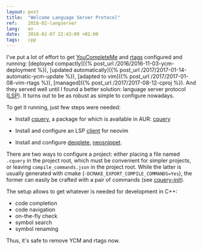 ```yaml
---
layout: post
title:  "Welcome Language Server Protocol"
ref:    2018-02-langserver
lang:   en
date:   2018-02-07 22:43:09 +02:00
tags:   cpp
---
```


I've put a lot of effort to get
[YouCompleteMe](https://github.com/Valloric/YouCompleteMe) and
[rtags](https://github.com/Andersbakken/rtags) configured and running:
[deployed compactly]({% post_url /2016/2016-11-03-ycm-deployment %}), [updated
automatically]({% post_url /2017/2017-01-14-automatic-ycm-update %}), [adapted
to vim]({% post_url /2017/2017-01-08-vim-rtags %}), [managed]({% post_url
/2017/2017-08-12-cproj %}). And they served well until I found a better solution:
language server protocol ([LSP](https://langserver.org)). It turns out to be as
robust as simple to configure nowadays.

To get it running, just few steps were needed:

* Install [cquery](https://github.com/cquery-project/cquery), a package for
which is available in AUR: [cquery](https://aur.archlinux.org/packages/cquery/)

* Install and configure an LSP
[client](https://github.com/autozimu/LanguageClient-neovim) for neovim

* Install and configure [deoplete](https://github.com/Shougo/deoplete.nvim),
[neosnippet](https://github.com/Shougo/neosnippet.vim).

There are two ways to configure a project: either placing a file named `.cquery`
in the project root, which must be convenient for simpler projects, or leaving
`compile_commands.json` in the project root. While the latter is usually
generated with cmake (`-DCMAKE_EXPORT_COMPILE_COMMANDS=Yes`), the former can
easily be crafted with a pair of commands (see
[cquery-init](https://github.com/sakhnik/dotfiles/blob/master/src/.bin/cquery-init)).

The setup allows to get whatever is needed for development in C++:

* code completion
* code navigation
* on-the-fly check
* symbol search
* symbol renaming

Thus, it's safe to remove YCM and rtags now.

<script src="https://asciinema.org/a/161583.js" id="asciicast-161583" async></script>
